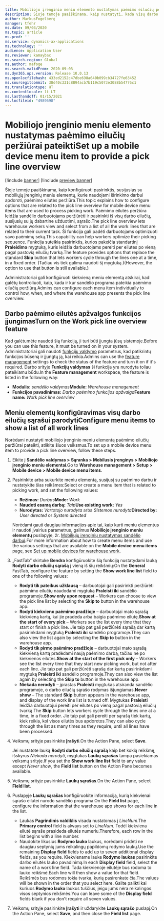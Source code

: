 ```yaml
---
title: Mobiliojo įrenginio meniu elemento nustatymas paėmimo eilučių peržiūrai pateikti
description: Šioje temoje paaiškinama, kaip nustatyti, kada visų darbo eilučių sąrašas bus rodomas sandėlio darbuotojams, kurie apdoroja sandėlio darbus mobiliajame įrenginyje. Ši funkcija gali būti naudinga sandėlio darbuotojams, kuriems dažnai reikia peržiūrėti paėmimo eilutes darbo užsakyme, kad jie galėtų optimizuoti savo paėmimų seką.
author: MarkusFogelberg
manager: tfehr
ms.date: 09/03/2020
ms.topic: article
ms.prod: ''
ms.service: dynamics-ax-applications
ms.technology: ''
audience: Application User
ms.reviewer: kamaybac
ms.search.region: Global
ms.author: mafoge
ms.search.validFrom: 2020-09-03
ms.dyn365.ops.version: Release 10.0.13
ms.openlocfilehash: 433ed2152c47dbe698a640b099cb34727fe63452
ms.sourcegitcommit: 38d40c331c8894acb7b119c5073e3088b54776c1
ms.translationtype: HT
ms.contentlocale: lt-LT
ms.lasthandoff: 01/15/2021
ms.locfileid: "4989698"
---
```

# <a name="set-up-a-mobile-device-menu-item-to-provide-a-pick-line-overview"></a><span data-ttu-id="878a9-104">Mobiliojo įrenginio meniu elemento nustatymas paėmimo eilučių peržiūrai pateikti</span><span class="sxs-lookup"><span data-stu-id="878a9-104">Set up a mobile device menu item to provide a pick line overview</span></span>

[!include [banner](../includes/banner.md)]
[!include [preview banner](../includes/preview-banner.md)]

<span data-ttu-id="878a9-105">Šioje temoje paaiškinama, kaip konfigūruoti pasirinktis, susijusias su mobiliųjų įrenginių meniu elementų, kurie naudojami išrinkimo darbui apdoroti, paėmimo eilutės peržiūra.</span><span class="sxs-lookup"><span data-stu-id="878a9-105">This topic explains how to configure options that are related to the pick line overview for mobile device menu items that are used to process picking work.</span></span> <span data-ttu-id="878a9-106">Paėmimo eilutės peržiūra leidžia sandėlio darbuotojams peržiūrėti ir pasirinkti iš visų darbo eilučių, susijusių su jų dabartine užduotimi, sąrašo.</span><span class="sxs-lookup"><span data-stu-id="878a9-106">The pick line overview lets warehouse workers view and select from a list of all the work lines that are related to their current task.</span></span> <span data-ttu-id="878a9-107">Ši funkcija gali padėti darbuotojams optimizuoti savo paėmimų seką.</span><span class="sxs-lookup"><span data-stu-id="878a9-107">This capability can help workers optimize their picking sequence.</span></span> <span data-ttu-id="878a9-108">Funkcija suteikia pasirinktis, kurios pakeičia standartinį **Praleidimo** mygtuką, kuris leidžia darbuotojams pereiti per eilutes po vieną pagal pastovią eilučių tvarką.</span><span class="sxs-lookup"><span data-stu-id="878a9-108">The feature provides options that replace the standard **Skip** button that lets workers cycle through the lines one at a time, in a fixed order.</span></span> <span data-ttu-id="878a9-109">(Tačiau vis tiek galima naudoti šį mygtuką.)</span><span class="sxs-lookup"><span data-stu-id="878a9-109">(However, the option to use that button is still available.)</span></span>

<span data-ttu-id="878a9-110">Administratoriai gali konfigūruoti kiekvieną meniu elementą atskirai, kad galėtų kontroliuoti, kaip, kada ir kur sandėlio programa pateikia paėmimo eilučių peržiūrą.</span><span class="sxs-lookup"><span data-stu-id="878a9-110">Admins can configure each menu item individually to control how, when, and where the warehouse app presents the pick line overview.</span></span>

## <a name="turn-on-the-work-pick-line-overview-feature"></a><span data-ttu-id="878a9-111">Darbo paėmimo eilutės apžvalgos funkcijos įjungimas</span><span class="sxs-lookup"><span data-stu-id="878a9-111">Turn on the Work pick line overview feature</span></span>

<span data-ttu-id="878a9-112">Kad galėtumėte naudoti šią funkciją, ji turi būti įjungta jūsų sistemoje.</span><span class="sxs-lookup"><span data-stu-id="878a9-112">Before you can use this feature, it must be turned on in your system.</span></span> <span data-ttu-id="878a9-113">Administratoriai gali naudoti [funkcijų valdymo](../../fin-ops-core/fin-ops/get-started/feature-management/feature-management-overview.md) parametrus, kad patikrintų funkcijos būseną ir įjungtų ją, kai reikia.</span><span class="sxs-lookup"><span data-stu-id="878a9-113">Admins can use the [feature management](../../fin-ops-core/fin-ops/get-started/feature-management/feature-management-overview.md) settings to check the status of the feature and turn it on if it's required.</span></span> <span data-ttu-id="878a9-114">Darbo srityje **Funkcijų valdymas** ši funkcija yra nurodyta toliau pateikiamu būdu.</span><span class="sxs-lookup"><span data-stu-id="878a9-114">In the **Feature management** workspace, the feature is listed in the following way:</span></span>

- <span data-ttu-id="878a9-115">**Modulis:** _sandėlio valdymas_</span><span class="sxs-lookup"><span data-stu-id="878a9-115">**Module:** _Warehouse management_</span></span>
- <span data-ttu-id="878a9-116">**Funkcijos pavadinimas:** _Darbo paėmimo funkcijos apžvalga_</span><span class="sxs-lookup"><span data-stu-id="878a9-116">**Feature name:** _Work pick line overview_</span></span>

## <a name="configure-menu-items-to-show-a-list-of-all-work-lines"></a><span data-ttu-id="878a9-117">Meniu elementų konfigūravimas visų darbo eilučių sąrašui parodyti</span><span class="sxs-lookup"><span data-stu-id="878a9-117">Configure menu items to show a list of all work lines</span></span>

<span data-ttu-id="878a9-118">Norėdami nustatyti mobiliojo įrenginio meniu elementą paėmimo eilučių peržiūrai pateikti, atlikite šiuos veiksmus.</span><span class="sxs-lookup"><span data-stu-id="878a9-118">To set up a mobile device menu item to provide a pick line overview, follow these steps.</span></span>

1. <span data-ttu-id="878a9-119">Eikite į **Sandėlio valdymas \> Sąranka \> Mobilusis įrenginys \> Mobiliojo įrenginio meniu elementai**.</span><span class="sxs-lookup"><span data-stu-id="878a9-119">Go to **Warehouse management \> Setup \> Mobile device \> Mobile device menu items**.</span></span>
1. <span data-ttu-id="878a9-120">Pasirinkite arba sukurkite meniu elementą, susijusį su paėmimo darbu ir nustatykite šias reikšmes:</span><span class="sxs-lookup"><span data-stu-id="878a9-120">Select or create a menu item that is related to picking work, and set the following values:</span></span>

    - <span data-ttu-id="878a9-121">**Režimas:** *Darbas*</span><span class="sxs-lookup"><span data-stu-id="878a9-121">**Mode:** *Work*</span></span>
    - <span data-ttu-id="878a9-122">**Naudoti esamą darbą:** *Taip*</span><span class="sxs-lookup"><span data-stu-id="878a9-122">**Use existing work:** *Yes*</span></span>
    - <span data-ttu-id="878a9-123">**Nurodytas:** *Vartotojo nurodyta* arba *Sistemos nurodyta*</span><span class="sxs-lookup"><span data-stu-id="878a9-123">**Directed by:** *User directed* or *System directed*</span></span>

    <span data-ttu-id="878a9-124">Norėdami gauti daugiau informacijos apie tai, kaip kurti meniu elementus ir naudoti įvairius parametrus, galimus **Mobiliojo įrenginio meniu elementų** puslapyje, žr. [Mobiliųjų įrenginių nustatymas sandėlio darbui](configure-mobile-devices-warehouse.md).</span><span class="sxs-lookup"><span data-stu-id="878a9-124">For more information about how to create menu items and use the various settings that are available on the **Mobile device menu items** page, see [Set up mobile devices for warehouse work](configure-mobile-devices-warehouse.md).</span></span>

1. <span data-ttu-id="878a9-125">„FastTab” skirtuke **Bendra** konfigūruokite šią funkciją nustatydami lauką **Rodyti darbo eilučių sąrašą** į vieną iš šių reikšmių:</span><span class="sxs-lookup"><span data-stu-id="878a9-125">On the **General** FastTab, configure the feature by setting the **Show work line list** field to one of the following values:</span></span>

    - <span data-ttu-id="878a9-126">**Rodyti tik pateikus užklausą** – darbuotojai gali pasirinkti peržiūrėti paėmimo eilučių naudodami mygtuką **Praleisti iki** sandėlio programoje.</span><span class="sxs-lookup"><span data-stu-id="878a9-126">**Show only upon request** – Workers can choose to view the pick line list by selecting the **Skip to** button in the warehouse app.</span></span>
    - <span data-ttu-id="878a9-127">**Rodyti kiekvieno paėmimo pradžioje** – darbuotojai mato sąrašą kiekvieną kartą, kai jie pradeda arba baigia paėmimo eilutę.</span><span class="sxs-lookup"><span data-stu-id="878a9-127">**Show at the start of every pick** – Workers see the list every time that they start or finish a pick line.</span></span> <span data-ttu-id="878a9-128">Jie taip pat gali peržiūrėti sąrašą dar kartą pasirinkdami mygtuką **Praleisti iki** sandėlio programoje.</span><span class="sxs-lookup"><span data-stu-id="878a9-128">They can also view the list again by selecting the **Skip to** button in the warehouse app.</span></span>
    - <span data-ttu-id="878a9-129">**Rodyti tik pirmo paėmimo pradžioje** – darbuotojai mato sąrašą kiekvieną kartą pradėdami naują paėmimo darbą, tačiau ne po kiekvienos eilutės.</span><span class="sxs-lookup"><span data-stu-id="878a9-129">**Show at the start of the first pick only** – Workers see the list every time that they start new picking work, but not after each line.</span></span> <span data-ttu-id="878a9-130">Jie taip pat gali peržiūrėti sąrašą dar kartą pasirinkdami mygtuką **Praleisti iki** sandėlio programoje.</span><span class="sxs-lookup"><span data-stu-id="878a9-130">They can also view the list again by selecting the **Skip to** button in the warehouse app.</span></span>
    - <span data-ttu-id="878a9-131">**Niekada nerodyti** – įprastas **Praleisti** mygtukas atsiranda sandėlio programoje, o darbo eilučių sąrašo rodymas išjungiamas.</span><span class="sxs-lookup"><span data-stu-id="878a9-131">**Never show** – The standard **Skip** button appears in the warehouse app, and display of the work line list is turned off.</span></span> <span data-ttu-id="878a9-132">Mygtukas **Praleisti** leidžia darbuotojui pereiti per eilutes po vieną pagal pastovią eilučių tvarką.</span><span class="sxs-lookup"><span data-stu-id="878a9-132">The **Skip** button lets workers cycle through the lines one at a time, in a fixed order.</span></span> <span data-ttu-id="878a9-133">Jie taip pat gali pereiti per sąrašą tiek kartų, kiek reikia, kol visos eilutės bus apdorotos.</span><span class="sxs-lookup"><span data-stu-id="878a9-133">They can also cycle through the list as many times as they require, until all lines have been processed.</span></span>

1. <span data-ttu-id="878a9-134">Veiksmų srityje pasirinkite **Įrašyti**.</span><span class="sxs-lookup"><span data-stu-id="878a9-134">On the Action Pane, select **Save**.</span></span>

    <span data-ttu-id="878a9-135">Jei nustatote lauką **Rodyti darbo eilučių sąrašą** kaip bet kokią reikšmę, išskyrus *Niekada nerodyti*, mygtukas **Laukų sąrašas** tampa pasiekiamas veiksmų srityje.</span><span class="sxs-lookup"><span data-stu-id="878a9-135">If you set the **Show work line list** field to any value except *Never show*, the **Field list** button on the Action Pane becomes available.</span></span>

1. <span data-ttu-id="878a9-136">Veiksmų srityje pasirinkite **Laukų sąrašas**.</span><span class="sxs-lookup"><span data-stu-id="878a9-136">On the Action Pane, select **Field list**.</span></span>
1. <span data-ttu-id="878a9-137">Puslapyje **Laukų sąrašas** konfigūruokite informaciją, kurią kiekvienai sąrašo eilutei nurodo sandėlio programa.</span><span class="sxs-lookup"><span data-stu-id="878a9-137">On the **Field list** page, configure the information that the warehouse app shows for each line in the list.</span></span>

    - <span data-ttu-id="878a9-138">Laukas **Pagrindinis valdiklis** visada nustatomas į *LineNum*.</span><span class="sxs-lookup"><span data-stu-id="878a9-138">The **Primary control** field is always set to *LineNum*.</span></span> <span data-ttu-id="878a9-139">Todėl kiekviena eilutė sąraše prasideda eilutės numeriu.</span><span class="sxs-lookup"><span data-stu-id="878a9-139">Therefore, each row in the list begins with a line number.</span></span>
    - <span data-ttu-id="878a9-140">Naudokite likusius **Rodymo lauko** laukus, norėdami pridėti ne daugiau septynių jums reikalingų papildomų rodymo laukų.</span><span class="sxs-lookup"><span data-stu-id="878a9-140">Use the remaining **Display field** fields to add up to seven additional display fields, as you require.</span></span> <span data-ttu-id="878a9-141">Kiekviename lauke **Rodymo laukas** pasirinkite darbo eilutės lauko pavadinimą.</span><span class="sxs-lookup"><span data-stu-id="878a9-141">In each **Display field** field, select the name of a work line field.</span></span> <span data-ttu-id="878a9-142">Tada kiekvienoje eilutėje bus rodoma to lauko reikšmė.</span><span class="sxs-lookup"><span data-stu-id="878a9-142">Each line will then show a value for that field.</span></span> <span data-ttu-id="878a9-143">Reikšmės bus rodomos tokia tvarka, kurią pasirenkate čia.</span><span class="sxs-lookup"><span data-stu-id="878a9-143">The values will be shown in the order that you select here.</span></span> <span data-ttu-id="878a9-144">Galite palikti kai kuriuos **Rodymo lauko** laukus tuščius, jeigu jums nėra reikalingos visos septynios reikšmės.</span><span class="sxs-lookup"><span data-stu-id="878a9-144">You can leave some of the **Display field** fields blank if you don't require all seven values.</span></span>

1. <span data-ttu-id="878a9-145">Veiksmų srityje pasirinkite **Įrašyti** ir uždarykite **Laukų sąrašo** puslapį.</span><span class="sxs-lookup"><span data-stu-id="878a9-145">On the Action Pane, select **Save**, and then close the **Field list** page.</span></span>
